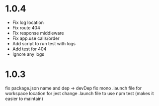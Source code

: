 # 1.0.4

* Fix log location
* Fix route 404
* Fix response middleware
* Fix app.use calls/order
* Add script to run test with logs
* Add test for 404
* Ignore any logs

# 1.0.3

fix package.json name and dep -> devDep
fix mono .launch file for workspace location for jest
change .launch file to use npm test (makes it easier to maintain)
